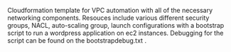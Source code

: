 Cloudformation template for VPC automation with all of the necessary networking components. Resouces include various different security groups, NACL, auto-scaling group, launch configurations with a bootstrap script to run a wordpress application on ec2 instances. Debugging for the script can be found on the bootstrapdebug.txt .
